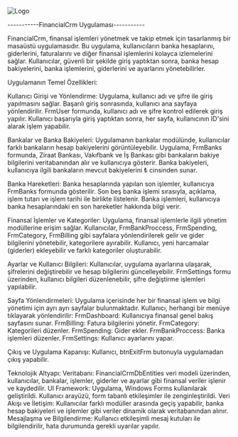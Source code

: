 ![Logo](images/ekranimg.jpg)

-----------FinancialCrm Uygulaması-----------

FinancialCrm, finansal işlemleri yönetmek ve takip etmek için tasarlanmış bir masaüstü uygulamasıdır. Bu uygulama, kullanıcıların banka hesaplarını, giderlerini, faturalarını ve diğer finansal işlemlerini kolayca izlemelerini sağlar. Kullanıcılar, güvenli bir şekilde giriş yaptıktan sonra, banka hesap bakiyelerini, banka işlemlerini, giderlerini ve ayarlarını yönetebilirler.

Uygulamanın Temel Özellikleri:

Kullanıcı Girişi ve Yönlendirme:
Uygulama, kullanıcı adı ve şifre ile giriş yapılmasını sağlar. Başarılı giriş sonrasında, kullanıcı ana sayfaya yönlendirilir. FrmUser formunda, kullanıcı adı ve şifre kontrol edilerek giriş yapılır.
Kullanıcı başarıyla giriş yaptıktan sonra, her sayfa, kullanıcının ID'sini alarak işlem yapabilir.

Bankalar ve Banka Bakiyeleri:
Uygulamanın bankalar modülünde, kullanıcılar farklı bankaların hesap bakiyelerini görüntüleyebilir.
Uygulama, FrmBanks formunda, Ziraat Bankası, Vakıfbank ve İş Bankası gibi bankaların bakiye bilgilerini veritabanından alır ve kullanıcıya gösterir.
Banka bakiyeleri, kullanıcıya ilgili bankaların mevcut bakiyelerini ₺ cinsinden sunar.

Banka Hareketleri:
Banka hesaplarında yapılan son işlemler, kullanıcıya FrmBanks formunda gösterilir.
Son beş banka işlemi sırasıyla, açıklama, işlem tutarı ve işlem tarihi ile birlikte listelenir.
Banka işlemleri, kullanıcıya banka hesaplarındaki en son hareketler hakkında bilgi verir.

Finansal İşlemler ve Kategoriler:
Uygulama, finansal işlemlerle ilgili yönetim modüllerine erişim sağlar. Kullanıcılar, FrmBankProccess, FrmSpending, FrmCategory, FrmBilling gibi sayfalara yönlendirilerek gelir ve gider bilgilerini yönetebilir, kategorilere ayırabilir.
Kullanıcı, yeni harcamalar (giderler) ekleyebilir ve farklı kategoriler oluşturabilir.

Ayarlar ve Kullanıcı Bilgileri:
Kullanıcılar, uygulama ayarlarına ulaşarak, şifrelerini değiştirebilir ve hesap bilgilerini güncelleyebilir.
FrmSettings formu üzerinden, kullanıcı bilgileri düzenlenebilir, şifre değiştirme işlemleri yapılabilir.

Sayfa Yönlendirmeleri:
Uygulama içerisinde her bir finansal işlem ve bilgi yönetimi için ayrı ayrı sayfalar bulunmaktadır. Kullanıcı, herhangi bir menüye tıklayarak yönlendirilir:
FrmDashboard: Kullanıcıya finansal genel bakış sayfasını sunar.
FrmBilling: Fatura bilgilerini yönetir.
FrmCategory: Kategorileri düzenler.
FrmSpending: Gider ekler.
FrmBankProccess: Banka işlemleri düzenler.
FrmSettings: Kullanıcı ayarlarını yapar.

Çıkış ve Uygulama Kapanışı:
Kullanıcı, btnExitFrm butonuyla uygulamadan çıkış yapabilir.

Teknolojik Altyapı:
Veritabanı: FinancialCrmDbEntities veri modeli üzerinden, kullanıcılar, bankalar, işlemler, giderler ve ayarlar gibi finansal veriler işlenir ve kaydedilir.
UI Framework: Uygulama, Windows Forms kullanılarak geliştirildi. Kullanıcı arayüzü, form tabanlı etkileşimler ile zenginleştirildi.
Veri Akışı ve İletişim: Kullanıcılar farklı modüller arasında geçiş yapabilir, banka hesap bakiyeleri ve işlemler gibi veriler dinamik olarak veritabanından alınır.
Mesajlaşma ve Bilgilendirme: Kullanıcı etkileşimli mesaj kutuları ile bilgilendirilir, hata durumunda gerekli uyarılar yapılır.
